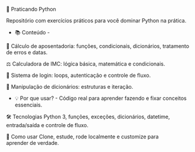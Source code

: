 🐍 Praticando Python

Repositório com exercícios práticos para você dominar Python na prática.

- 📚 Conteúdo -

🧮 Cálculo de aposentadoria: funções, condicionais, dicionários, tratamento de erros e datas.

⚖ Calculadora de IMC: lógica básica, matemática e condicionais.

🔐 Sistema de login: loops, autenticação e controle de fluxo.

📂 Manipulação de dicionários: estruturas e iteração.

- 💡 Por que usar? -
Código real para aprender fazendo e fixar conceitos essenciais.

🛠 Tecnologias
Python 3, funções, exceções, dicionários, datetime, entrada/saída e controle de fluxo.

🚀 Como usar
Clone, estude, rode localmente e customize para aprender de verdade.
